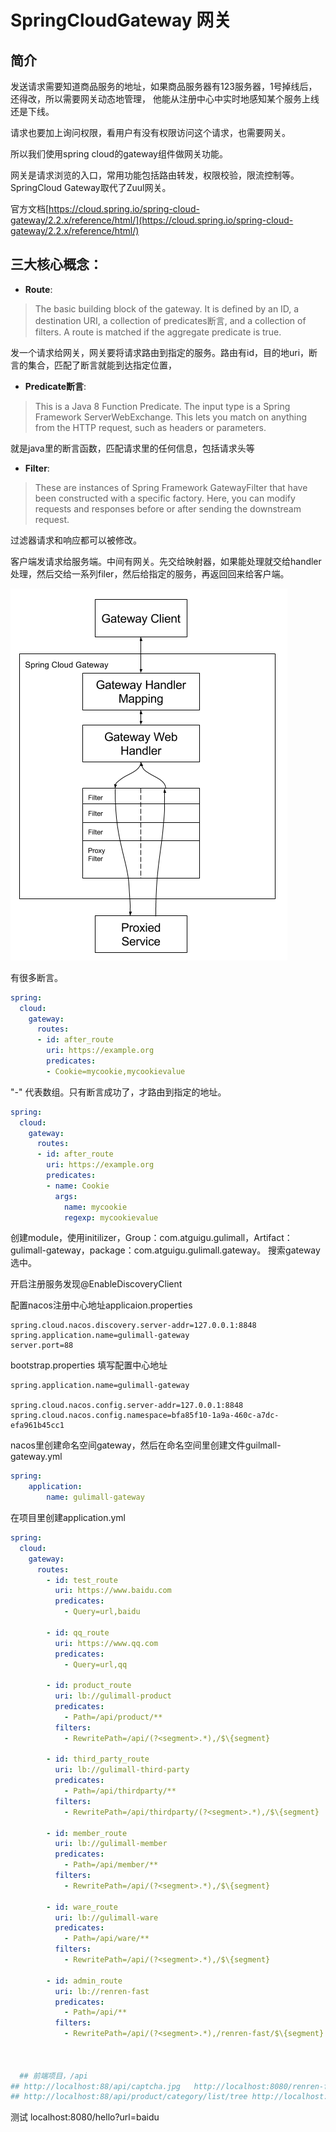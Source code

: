 # SpringCloudGateway 网关



## 简介
发送请求需要知道商品服务的地址，如果商品服务器有123服务器，1号掉线后，还得改，所以需要网关动态地管理，
他能从注册中心中实时地感知某个服务上线还是下线。

请求也要加上询问权限，看用户有没有权限访问这个请求，也需要网关。

所以我们使用spring cloud的gateway组件做网关功能。

网关是请求浏览的入口，常用功能包括路由转发，权限校验，限流控制等。SpringCloud Gateway取代了Zuul网关。

官方文档[https://cloud.spring.io/spring-cloud-gateway/2.2.x/reference/html/](https://cloud.spring.io/spring-cloud-gateway/2.2.x/reference/html/)

## 三大核心概念：

- **Route**: 
>The basic building block of the gateway. It is defined by an ID, a destination URI, a collection of predicates断言, and a collection of filters. A route is matched if the aggregate predicate is true.

发一个请求给网关，网关要将请求路由到指定的服务。路由有id，目的地uri，断言的集合，匹配了断言就能到达指定位置，

- **Predicate断言**: 
>This is a Java 8 Function Predicate. The input type is a Spring Framework ServerWebExchange. This lets you match on anything from the HTTP request, such as headers or parameters.

就是java里的断言函数，匹配请求里的任何信息，包括请求头等

- **Filter**: 
>These are instances of Spring Framework GatewayFilter that have been constructed with a specific factory. Here, you can modify requests and responses before or after sending the downstream request.

过滤器请求和响应都可以被修改。

客户端发请求给服务端。中间有网关。先交给映射器，如果能处理就交给handler处理，然后交给一系列filer，然后给指定的服务，再返回回来给客户端。

![网关工作原理](../SpringCloudAlibaba/img/spring_cloud_gateway_001.png "网关工作原理")

有很多断言。

``` yaml
spring:
  cloud:
    gateway:
      routes:
      - id: after_route
        uri: https://example.org
        predicates:
        - Cookie=mycookie,mycookievalue
```
"-" 代表数组。只有断言成功了，才路由到指定的地址。
``` yaml
spring:
  cloud:
    gateway:
      routes:
      - id: after_route
        uri: https://example.org
        predicates:
        - name: Cookie
          args:
            name: mycookie
            regexp: mycookievalue
```

创建module，使用initilizer，Group：com.atguigu.gulimall，Artifact： gulimall-gateway，package：com.atguigu.gulimall.gateway。 搜索gateway选中。

开启注册服务发现@EnableDiscoveryClient

配置nacos注册中心地址applicaion.properties
``` properties
spring.cloud.nacos.discovery.server-addr=127.0.0.1:8848
spring.application.name=gulimall-gateway
server.port=88
```

bootstrap.properties 填写配置中心地址
``` properties
spring.application.name=gulimall-gateway

spring.cloud.nacos.config.server-addr=127.0.0.1:8848
spring.cloud.nacos.config.namespace=bfa85f10-1a9a-460c-a7dc-efa961b45cc1
```
nacos里创建命名空间gateway，然后在命名空间里创建文件guilmall-gateway.yml
``` yaml
spring:
    application:
        name: gulimall-gateway
```
在项目里创建application.yml
``` yaml
spring:
  cloud:
    gateway:
      routes:
        - id: test_route
          uri: https://www.baidu.com
          predicates:
            - Query=url,baidu

        - id: qq_route
          uri: https://www.qq.com
          predicates:
            - Query=url,qq

        - id: product_route
          uri: lb://gulimall-product
          predicates:
            - Path=/api/product/**
          filters:
            - RewritePath=/api/(?<segment>.*),/$\{segment}

        - id: third_party_route
          uri: lb://gulimall-third-party
          predicates:
            - Path=/api/thirdparty/**
          filters:
            - RewritePath=/api/thirdparty/(?<segment>.*),/$\{segment}

        - id: member_route
          uri: lb://gulimall-member
          predicates:
            - Path=/api/member/**
          filters:
            - RewritePath=/api/(?<segment>.*),/$\{segment}

        - id: ware_route
          uri: lb://gulimall-ware
          predicates:
            - Path=/api/ware/**
          filters:
            - RewritePath=/api/(?<segment>.*),/$\{segment}

        - id: admin_route
          uri: lb://renren-fast
          predicates:
            - Path=/api/**
          filters:
            - RewritePath=/api/(?<segment>.*),/renren-fast/$\{segment}



  ## 前端项目，/api
## http://localhost:88/api/captcha.jpg   http://localhost:8080/renren-fast/captcha.jpg
## http://localhost:88/api/product/category/list/tree http://localhost:10000/product/category/list/tree
```
测试 localhost:8080/hello?url=baidu